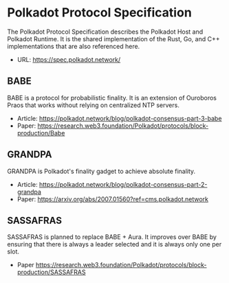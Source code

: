 # Polkadot Protocol Specification

The Polkadot Protocol Specification describes the Polkadot Host and Polkadot Runtime. It is the shared implementation of the Rust, Go, and C++ implementations that are also referenced here.

- URL: https://spec.polkadot.network/

## BABE
BABE is a protocol for probabilistic finality. It is an extension of Ouroboros Praos that works without relying on centralized NTP servers.

- Article: https://polkadot.network/blog/polkadot-consensus-part-3-babe
- Paper: https://research.web3.foundation/Polkadot/protocols/block-production/Babe

## GRANDPA
GRANDPA is Polkadot's finality gadget to achieve absolute finality.

- Article: https://polkadot.network/blog/polkadot-consensus-part-2-grandpa
- Paper: https://arxiv.org/abs/2007.01560?ref=cms.polkadot.network

## SASSAFRAS
SASSAFRAS is planned to replace BABE + Aura. It improves over BABE by ensuring that there is always a leader selected and it is always only one per slot.

- Paper https://research.web3.foundation/Polkadot/protocols/block-production/SASSAFRAS